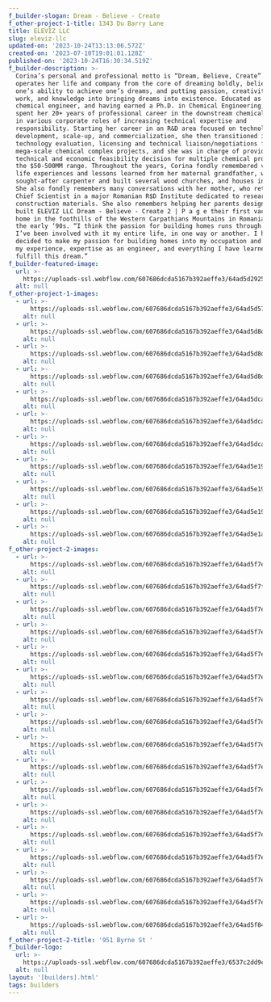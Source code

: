 ```yaml
---
f_builder-slogan: Dream - Believe - Create
f_other-project-1-title: 1343 Du Barry Lane
title: ELEVIZ LLC
slug: eleviz-llc
updated-on: '2023-10-24T13:13:06.572Z'
created-on: '2023-07-10T19:01:01.128Z'
published-on: '2023-10-24T16:30:34.519Z'
f_builder-description: >-
  Corina’s personal and professional motto is “Dream, Believe, Create”. She
  operates her life and company from the core of dreaming boldly, believing in
  one’s ability to achieve one’s dreams, and putting passion, creativity, hard
  work, and knowledge into bringing dreams into existence. Educated as a
  chemical engineer, and having earned a Ph.D. in Chemical Engineering, Corina
  spent her 20+ years of professional career in the downstream chemical industry
  in various corporate roles of increasing technical expertise and
  responsibility. Starting her career in an R&D area focused on technology
  development, scale-up, and commercialization, she then transitioned into
  technology evaluation, licensing and technical liaison/negotiations for
  mega-scale chemical complex projects, and she was in charge of providing the
  technical and economic feasibility decision for multiple chemical processes in
  the $50-500MM range. Throughout the years, Corina fondly remembered various
  life experiences and lessons learned from her maternal grandfather, who was a
  sought-after carpenter and built several wood churches, and houses in Romania.
  She also fondly remembers many conversations with her mother, who retired as a
  Chief Scientist in a major Romanian R$D Institute dedicated to researching new
  construction materials. She also remembers helping her parents design and
  built ELEVIZ LLC Dream - Believe - Create 2 | P a g e their first vacation
  home in the foothills of the Western Carpathians Mountains in Romania, back in
  the early ‘90s. “I think the passion for building homes runs through my veins,
  I’ve been involved with it my entire life, in one way or another. I have now
  decided to make my passion for building homes into my occupation and utilize
  my experience, expertise as an engineer, and everything I have learned to
  fulfill this dream.” 
f_builder-featured-image:
  url: >-
    https://uploads-ssl.webflow.com/607686dcda5167b392aeffe3/64ad5d29251e637b3f3afece_featured%20image.jpeg
  alt: null
f_other-project-1-images:
  - url: >-
      https://uploads-ssl.webflow.com/607686dcda5167b392aeffe3/64ad5d57b5f31b531b3d416a_1343%20duberry.jpeg
    alt: null
  - url: >-
      https://uploads-ssl.webflow.com/607686dcda5167b392aeffe3/64ad5d8dbf92be38d7714305_img-21.jpeg
    alt: null
  - url: >-
      https://uploads-ssl.webflow.com/607686dcda5167b392aeffe3/64ad5d8d23f65009ccf38ae0_dube.jpeg
    alt: null
  - url: >-
      https://uploads-ssl.webflow.com/607686dcda5167b392aeffe3/64ad5d8de750561321cd2589_dub.jpeg
    alt: null
  - url: >-
      https://uploads-ssl.webflow.com/607686dcda5167b392aeffe3/64ad5dcae750561321cd50fa_kilhdbfc.jpeg
    alt: null
  - url: >-
      https://uploads-ssl.webflow.com/607686dcda5167b392aeffe3/64ad5dcae750561321cd510c_office.jpeg
    alt: null
  - url: >-
      https://uploads-ssl.webflow.com/607686dcda5167b392aeffe3/64ad5dcae750561321cd50eb_LR.jpeg
    alt: null
  - url: >-
      https://uploads-ssl.webflow.com/607686dcda5167b392aeffe3/64ad5e196d27119ca2610282_vlanvjf.jpeg
    alt: null
  - url: >-
      https://uploads-ssl.webflow.com/607686dcda5167b392aeffe3/64ad5e194fde4468bbf3f9c2_duinfrdv.jpeg
    alt: null
  - url: >-
      https://uploads-ssl.webflow.com/607686dcda5167b392aeffe3/64ad5e19db501ad5dac4a75d_duberyy.jpeg
    alt: null
  - url: >-
      https://uploads-ssl.webflow.com/607686dcda5167b392aeffe3/64ad5e1aff49a85bfb35c8e3_duberyyy.jpeg
    alt: null
f_other-project-2-images:
  - url: >-
      https://uploads-ssl.webflow.com/607686dcda5167b392aeffe3/64ad5f7ebe1df5d46ba94d9d_by17.jpeg
    alt: null
  - url: >-
      https://uploads-ssl.webflow.com/607686dcda5167b392aeffe3/64ad5f7f85c622c63b1faf92_bye14.jpeg
    alt: null
  - url: >-
      https://uploads-ssl.webflow.com/607686dcda5167b392aeffe3/64ad5f7ed74561e789f19dfa_by13.jpeg
    alt: null
  - url: >-
      https://uploads-ssl.webflow.com/607686dcda5167b392aeffe3/64ad5f7ebe1df5d46ba94d8e_byn12.jpeg
    alt: null
  - url: >-
      https://uploads-ssl.webflow.com/607686dcda5167b392aeffe3/64ad5f7ee77dee008f97544b_by12.jpeg
    alt: null
  - url: >-
      https://uploads-ssl.webflow.com/607686dcda5167b392aeffe3/64ad5f7e7ca57b49e26a0672_by11.jpeg
    alt: null
  - url: >-
      https://uploads-ssl.webflow.com/607686dcda5167b392aeffe3/64ad5f7ec2f2b17282e28468_nyrne10.jpeg
    alt: null
  - url: >-
      https://uploads-ssl.webflow.com/607686dcda5167b392aeffe3/64ad5f7ec2f2b17282e28448_byn9.jpeg
    alt: null
  - url: >-
      https://uploads-ssl.webflow.com/607686dcda5167b392aeffe3/64ad5f7ef078ec94d6556f9c_bun8.jpeg
    alt: null
  - url: >-
      https://uploads-ssl.webflow.com/607686dcda5167b392aeffe3/64ad5f7ee77dee008f97543c_byrn7.jpeg
    alt: null
  - url: >-
      https://uploads-ssl.webflow.com/607686dcda5167b392aeffe3/64ad5f7e585923fae3a8d903_byen6.jpeg
    alt: null
  - url: >-
      https://uploads-ssl.webflow.com/607686dcda5167b392aeffe3/64ad5f7ed74561e789f19e1f_Byrne5.jpeg
    alt: null
  - url: >-
      https://uploads-ssl.webflow.com/607686dcda5167b392aeffe3/64ad5f7e585923fae3a8d8e1_byrne%204.jpeg
    alt: null
  - url: >-
      https://uploads-ssl.webflow.com/607686dcda5167b392aeffe3/64ad5f7e0881a860ba06088b_byrne%203.jpeg
    alt: null
  - url: >-
      https://uploads-ssl.webflow.com/607686dcda5167b392aeffe3/64ad5f7ee77dee008f97545a_byrne%202.jpeg
    alt: null
  - url: >-
      https://uploads-ssl.webflow.com/607686dcda5167b392aeffe3/64ad5f7e585923fae3a8d8c1_Byrne%201.jpeg
    alt: null
  - url: >-
      https://uploads-ssl.webflow.com/607686dcda5167b392aeffe3/64ad5f84ff08de38f942a9bc_BYRNE.jpeg
    alt: null
f_other-project-2-title: '951 Byrne St '
f_builder-logo:
  url: >-
    https://uploads-ssl.webflow.com/607686dcda5167b392aeffe3/6537c2dd9c517fed270661cb_DSC04687%20(1).jpg
  alt: null
layout: '[builders].html'
tags: builders
---
```



